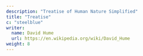 ```yaml
---
description: "Treatise of Human Nature Simplified"
title: "Treatise"
c: "steelblue"
writer:
  name: David Hume
  url: https://en.wikipedia.org/wiki/David_Hume
weight: 8
---
```


